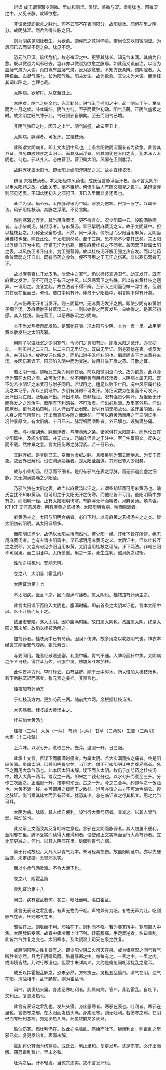 <!-- { "loadSidebar": true } -->
　　辨误 成氏谓表邪少则微。里向和则涩。俱误。盖微与涩。皆病脉也。因微涩之中。又见长脉。故知欲愈。

　　非谓微涩即欲愈之脉也。何不云邪不在表间阳分。故阳脉微。邪但在里之阴分。故阴脉涩。然后言得长脉之阳。

　　则为阴病见阳脉者生。为欲愈。则仲景之意得伸矣。奈尚论又以阳微阴涩。为风邪已去而显不足之象。脉见不足。

　　恐元气已漓。暗伏危机。故必微涩之中。更察其脉长。知元气未漓。其病为自愈。既以微涩为风邪已去。岂非亦以微涩为欲愈之脉耶。如此而又讥前注。以涩为血凝气滞为大谬。而曰岂有血凝气滞。反为欲愈邪。不知方氏条辨。谓阴涩者。太阴统血。血凝气滞也。长为阳气胜。阳主发生。故为欲愈。其说未为大谬。而矫枉其词以陷之。岂理也哉。

　　太阴病。欲解时。从亥至丑上。

　　太阴者。阴气之纯全也。先天卦体。阴气生于盛阳之中。故一阴生于午。至亥而为十月之候。卦体属坤。阴气方纯。至子而黄钟初动。阳气虽萌。正阴气盛极之时。故太阴之旺气钟于此。气旺则邪自解矣。至丑而阳气已增。

　　非阴气独旺之时。因丑之上半。阴气尚盛。故曰至丑上。

　　太阴病。脉浮者。可发汗。宜桂枝汤。

　　此所谓太阴病者。即上文太阴中风也。上条言阳微阴涩而长者为欲愈。此言其外证。虽见四肢烦疼之太阴证。而其脉尚浮者。则其邪犹在太阳之表。犹未深入太阴也。何也。邪从外入。必由营卫。营卫属太阳。风邪在卫则脉浮。

　　故脉浮犹属太阳也。即太阳上编阳浮阴弱之义。故亦宜桂枝汤。

　　辨误 夫桂枝汤者。本太阳经中风药也。成氏但言脉浮当汗散。而不言太阴所以用太阳药之故。如此关节。毫不置辨。何怪乎后人有随文顺释之讥乎。条辨谓浮则邪见还表。不知此犹初入之邪犯卫。非已入里而又复还表也。

　　此注为误。尚论云。太阳脉浮缓为中风。浮紧为伤寒。但揭一浮字。义即全该。风邪用桂枝汤。其脉之浮缓。不待言矣。

　　然则寒邪之浮紧。其当用麻黄汤。更不待言矣。况少阳篇中云。设胸满胁痛者。与小柴胡汤。脉但浮者。与麻黄汤。早已挈明麻黄汤之义。故于太阴证中。但以桂枝互之。乃称全现全彰也。不然。同一浮脉。何所见而少阳当用麻黄。太阴当用桂枝也哉。喻氏此论。于太阳则然矣。至于三阴。恐不能不少变其法矣。夫太阳以浮缓自汗为中风。浮紧无汗为伤寒。而有麻黄桂枝之不同者。盖因营卫皆属太阳之表。以风伤卫者汗自出。为卫强营弱。故以桂枝汤汗解卫强之热自发。而以芍药收敛营弱之汗自出。既有芍药之收敛。便不可用之于无汗之伤寒。又以寒伤营者无汗。

　　故以麻黄杏仁开发皮毛。泄营中之寒气。仍以桂枝宣通卫气。助其发汗。既有麻黄之发泄。便不可用之于有汗之中风。以风寒营卫之各殊。所以有麻黄桂枝之迥异。一误用之。变证立起。故立法者不得不辨。至邪入三阴而但举一浮字者。但别其在表在里而已。何也。若曰中风有汗。仲景于少阳篇中。明言阴不得有汗矣。

　　若曰伤寒无汗者当发汗。则三阴篇中。无麻黄汤发汗之例。即使少阴有麻黄附子细辛汤。及麻黄附子甘草汤二方。一则以始得之而反发热。曰始得之。是寒邪初感。其入犹浅。尚在营卫。以恶寒脉沉之少阴病。

　　本不当发热者而反发热。是邪犹在表。况太阳与少阴。本为一表一里。故用麻黄以散发热之太阳表邪。

　　用附子以温脉沉之少阴寒气。令命门之真阳有助。即发太阳之微汗。亦无妨矣。一则虽得之二三日。以二三日无里证也。既曰无里证。则是邪犹在表。或反发热。未可知也。故微发汗以解之。而仍以附子温经补阳也。即厥阴条下之麻黄升麻汤。亦因伤寒误下。阳邪陷入阴中而为变逆。故用升举开发之药。汗散之耳。

　　若太阴一经。则唯此二条为风邪在表。前以阳微阴涩而长。故为欲愈。此以脉浮为邪在太阳之表。故可发汗也。然不用麻黄而用桂枝汤者。以阴病本属无阳。既不能若少阴证之麻黄可与附子同用。若误用之。适足以败卫亡阳。况中风原属桂枝汤之本证乎。所以三阴证中。少阴有脉微不可发汗。脉细沉数为在里而不可发汗。反汗出为亡阳。及呕而汗出。汗出不烦。皆非轻证。况有强责少阴汗。及但厥无汗而强发之之难治乎。厥阴有下利清谷。不可攻表。汗出必胀满。及里寒外热。汗出而厥者。更有发热而利。其人汗出不止者死。皆以有阴无阳故也。盖汗虽阴液。实人身之阳气所蒸也。汗出而真阳亦随之而泄矣。宁可以麻黄汤而用之于三阴证乎。况仲景原文。有太阳病。十日已去。脉浮细而嗜卧者。外已解也。设胸满胁痛。

　　者。与小柴胡汤。脉但浮者。与麻黄汤之条。诸家俱在太阳篇中。而尚论云在少阳篇中。及阅少阳篇。并无此文。乃喻氏但言之于注中。至于仲景原文。反失之而不载。然仲景之意。言太阳伤寒之脉浮紧。若十日已去。

　　其脉浮细。是紧脉已去。变而为虚细之脉。且嗜卧则为邪去而倦怠。为安宁景象。故云外已解也。设使胸满胁痛者。是太阳证虽退。其邪已转入少阳矣。

　　故与小柴胡汤。但浮而不细者。是但有邪气在表之浮脉。而无邪退变虚之细脉。又无胸满胁痛之少阳证。

　　乃邪气独在太阳之表。故当以麻黄汤以汗之。非谓柴胡证而可用麻黄汤也。喻氏岂犹不知麻黄汤。但可用之于太阳无汗之伤寒。而他经皆不可用。虽阳明篇中亦有之。而阳明一经。止有太阳阳明伤寒。有脉浮无汗而喘者。用麻黄汤。项背强。KT KT 无汗恶风者。用有麻黄之葛根汤。太阳阳明合病。喘而胸满者。

　　麻黄汤主之。太阳与阳明合病者。必自下利。以有麻黄之葛根汤主之之类。皆太阳初转阳明。其太阳证居多。

　　而阳明证尚少。故仍以太阳主治而然也。若少阳一经。汗吐下皆在所禁。绝无用麻黄汤者。岂有少谓少阳篇中。早已挈明用麻黄汤之义。太阴证中。但以桂枝互之之说耶。又岂有何见少阳当用麻黄。太阴当用桂枝之理哉。汗下两法。非唯三阳不可误用。而三阴证中。尤所慎重。用之一差。死生立判。诚用药之权衡。

　　性命之枢机也。安能无辨。

　　卷之八　太阴篇（霍乱附）

　　太阴证治第十七

　　本太阳病。医反下之。因而腹满时痛者。属太阴也。桂枝加芍药汤主之。

　　此言太阳误下而陷入太阴也。腹满时痛。即前首条之太阴本证也。言本太阳中风。医不汗解而反下之。

　　致里虚邪陷。遂入太阴。因尔腹满时痛。故曰属太阴也。然虽属太阴。终是太阳之邪未解。故仍以桂枝汤解之。

　　加芍药者。桂枝汤中已有芍药。因误下伤脾。故多用之以收敛阴气也。神农本经言其能治邪气腹痛。张元素云。

　　与姜同用。能温经散湿通塞。利腹中痛。胃气不通。入脾经而补中焦。太阴病之所不可缺。得甘草为佐。治腹中痛。热加黄芩寒加桂。

　　此仲景神方也。李时珍云。白芍益脾。能于土中泻木。所以倍加入桂枝汤也。若下后脉沉迟而寒者。张元素之姜桂。非谬言也。

　　桂枝加芍药汤方

　　于桂枝汤方内。更加芍药三两。随前共六两。余根据桂枝汤法。

　　大实痛者。桂枝加大黄汤主之。

　　桂枝加大黄汤方

　　桂枝（三两） 大黄（一两） 芍药（六两） 甘草（二两炙） 生姜（三两切） 大枣（十二枚擘）

　　上六味。以水七升。煮取三升。去滓。温服一升。日三服。

　　此承上文言。医误下而腹满时痛者。为属太阴。若大实满而按之痛者。终是阳经传邪。虽属太阴。已兼阳明胃实矣。当下之。然不可如阳明证中之腹满痛者。急下之而用大承气汤也。此本因太阳未解。误下而入太阴。故仍于加芍药之桂枝汤中。增入大黄一两耳。考汉之一两。即宋之二钱七分也。以水七升而煮至三升。分作三次服之。止温服一升。按李时珍云。古之一升。今之二合半。约即今之一饭瓯也。大黄不满一钱。亦可谓用之缓而下之微矣。岂可亦谓之古方不可治今病欤。揆之脉证。尚当察其脉大而舌有苔者。犹恐其少。总在临证者之得其机宜。用之允当可耳。

　　太阴为病。脉弱。其人续自便利。设当行大黄芍药者。宜减之。以其人胃气弱。易动故也。

　　此又承上文而致其反复叮咛之意也。言邪在太阴而脉弱者。其人初虽不便利。至阴邪在里。脾不坚实而续得大便滑利者。设使如上文实痛而当行大黄芍药者。宜比前更减之。何也。以其人阴邪在里。脉弱则胃气亦弱。

　　易于行动故也。大凡人以胃气为本。未可轻易损伤。故虽阳明证中。亦以先硬后溏。未定成硬。恐胃邪未实。

　　而以小承气汤微溏。不令大泄下也。

　　卷之八　附霍乱篇

　　霍乱证治第十八

　　问曰。病有霍乱者何。答曰。呕吐而利。名曰霍乱。

　　此言无表证之霍乱也。有声无物为干呕。声物兼有为呕。有物无声为吐。呕则邪气在表。吐则邪气在里。

　　邪独在上。则呕而不利。邪独在下。则利而不呕。若为暴寒所中。寒邪直入中焦。太阴脾脏受寒。故胃中骤冷而上吐下利。转筋腹痛。手足厥逆者。名曰霍乱。此皆六气胜复之变也。太阳寒水。及太阴湿土司天在泉之胜复。

　　或厥阴阳明之胜复皆有之。即少阳少阴二火司天在泉。或为诸寒湿之间气客气所胜者亦然。且尤于阴晴风雨。酷暑暴寒之中。每每有之。一家之中。一里之内。或阖境皆然。乃时行寒湿也。但霍字未详其义。大约是倏忽间吐泻扰乱之意耳。

　　成氏以挥霍撩乱解之。恐未必然。方有执云。灵枢五乱篇曰。清气在阴。浊气在阳。清浊相干。乱于肠胃。则为霍乱也。

　　问曰。病发热头痛。身疼恶寒吐利者。此属何病。答曰。此名霍乱。自吐下。又利止。复更发热也。

　　此言有表证之霍乱也。发热头痛。身疼恶寒者。寒邪在表也。吐利者。寒邪在里也。言伤寒之邪。在太阳而发热头痛。身疼恶寒。则无吐利。若伤寒之邪。在阴经而有吐利恶寒。则无发热头痛。此虽较前又多表证。

　　酷似伤寒。然吐利仍在。故此亦名霍乱。然始而吐下。继而利止。则霍乱之里邪已矣。复更发热者。表邪未解。

　　霍乱将仍转而为伤寒矣。成氏云。利止里和。复更发热。还是伤寒。必汗出而解。窃恐霍乱暂止。里未必和。

　　吐泻之后。汗不轻发。当谅其虚实。故不言发汗也。


